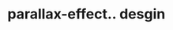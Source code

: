 # parallax-effect.. desgin                                                                                                                                                                                                                                                                                                                                       
